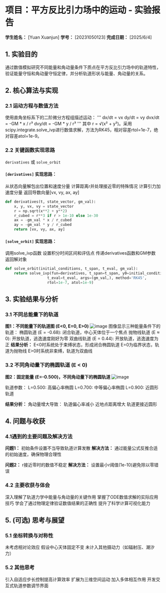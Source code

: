 # 项目：平方反比引力场中的运动 - 实验报告

**学生姓名：** [Yuan Xuanjun]
**学号：** [20231050123]
**完成日期：** [2025/6/4]

## 1. 实验目的

通过数值模拟研究不同能量和角动量条件下质点在平方反比引力场中的轨道特性，验证能量守恒和角动量守恒定律，并分析轨道形状与能量、角动量的关系。

## 2. 核心算法与实现

### 2.1 运动方程与数值方法
使用直角坐标系下的二阶微分方程组描述运动：
'''
dx/dt = vx
dy/dt = vy
dvx/dt = -GM * x / r³
dvy/dt = -GM * y / r³
'''
其中 r = √(x² + y²)。采用scipy.integrate.solve_ivp进行数值求解，方法为RK45，相对容差rtol=1e-7，绝对容差atol=1e-9。
### 2.2 关键函数实现思路
 `derivatives` 或 `solve_orbit`

#### `[derivatives]` 实现思路：
从状态向量解包出位置和速度分量
计算距离r并处理接近零的特殊情况
计算引力加速度分量
返回导数向量[vx, vy, ax, ay]
```python
def derivatives(t, state_vector, gm_val):
    x, y, vx, vy = state_vector
    r = np.sqrt(x**2 + y**2)
    r_cubed = r**3 if r > 1e-10 else 1e-30
    ax = -gm_val * x / r_cubed
    ay = -gm_val * y / r_cubed
    return [vx, vy, ax, ay]
```

#### `[solve_orbit]` 实现思路：
调用solve_ivp函数
设置积分时间区间和评估点
传递derivatives函数和GM参数
返回解对象
```python
def solve_orbit(initial_conditions, t_span, t_eval, gm_val):
    return solve_ivp(fun=derivatives, t_span=t_span, y0=initial_conditions,
                   t_eval=t_eval, args=(gm_val,), method='RK45',
                   rtol=1e-7, atol=1e-9)
```

## 3. 实验结果与分析

### 3.1 不同总能量下的轨道


**图1：不同能量下的轨道图 (E<0, E=0, E>0)**
![image](https://github.com/user-attachments/assets/2073ac96-18fb-4fba-9768-f0b2126662b8)
图像显示三种能量条件下的轨道：
椭圆轨道 (E = -0.68): 闭合轨道，中心天体位于一个焦点
抛物线轨道 (E ≈ 0): 开放轨道，逃逸速度刚好为零
双曲线轨道 (E = 0.44): 开放轨道，逃逸速度为正
**结果分析：**
E<0时系统处于束缚状态，形成闭合椭圆轨道
E=0为临界状态，轨道为抛物线
E>0时系统非束缚，轨道为双曲线


### 3.2 不同角动量下的椭圆轨道 (E < 0)

**图2：固定能量 (E=-0.500)，不同角动量下的椭圆轨道**
![image](https://github.com/user-attachments/assets/37485021-18f7-45d4-8b7a-0753eab744c0)

轨道参数：
L=0.500: 高偏心率椭圆 
L=0.700: 中等偏心率椭圆
L=0.900: 近圆形轨道 


**结果分析：**
角动量增大导致：
轨道偏心率减小
近地点距离增大
轨道更接近圆形

## 4. 问题与收获

### 4.1遇到的主要问题及解决方法

**问题1：** 初始条件设置不当导致轨道计算发散
**解决方法：** 通过能量公式反推合适的初始速度，确保物理合理性

**问题2：** r接近零时的数值不稳定
**解决方法：** 设置最小r阈值(1e-10)避免除以零错误

### 4.2 主要收获与体会
深入理解了轨道力学中能量与角动量的关键作用
掌握了ODE数值求解的实际应用技巧
学会了通过物理定律验证数值结果的正确性
提升了科学计算可视化能力

## 5. (可选) 思考与展望


### 5.1 坐标转换与对称性
未考虑相对论效应
假设中心天体固定不变
未计入其他摄动力（如辐射压、潮汐力）
### 5.2 其他思考
引入自适应步长控制提高计算效率
扩展为三维空间运动
加入多体相互作用
开发交互式轨道参数调节界面

